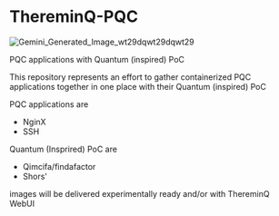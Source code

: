 # ThereminQ-PQC

![Gemini_Generated_Image_wt29dqwt29dqwt29](https://github.com/user-attachments/assets/a0c6890f-420d-4d2a-af88-3e93dcf9b7c1)

PQC applications with Quantum (inspired) PoC

This repository represents an effort to gather containerized PQC applications together in one place with their Quantum (inspired) PoC

PQC applications are
- NginX
- SSH


Quantum (Insprired) PoC are
- Qimcifa/findafactor
- Shors'

images will be delivered experimentally ready and/or with ThereminQ WebUI

